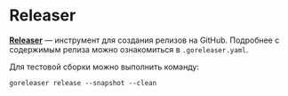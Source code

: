 # Releaser

[**Releaser**](https://goreleaser.com/) — инструмент для создания релизов на GitHub. Подробнее с содержимым релиза можно
ознакомиться в `.goreleaser.yaml`.

Для тестовой сборки можно выполнить команду:

```shell
goreleaser release --snapshot --clean
```